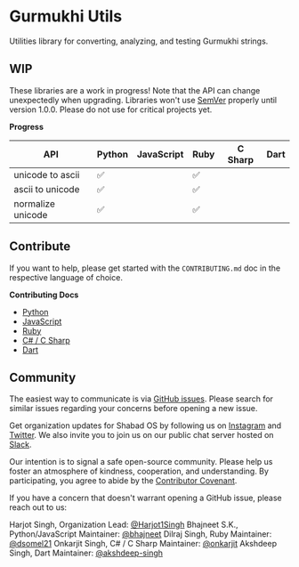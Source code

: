 # Gurmukhi Utils

Utilities library for converting, analyzing, and testing Gurmukhi strings.

## WIP

These libraries are a work in progress! Note that the API can change unexpectedly when upgrading. Libraries won't use [SemVer](https://semver.org/) properly until version 1.0.0. Please do not use for critical projects yet.

**Progress**

| API               | Python             | JavaScript | Ruby               | C Sharp | Dart |
| ----------------- | ------------------ | ---------- | ------------------ | ------- | ---- |
| unicode to ascii  | :white_check_mark: |            | :white_check_mark: |         |      |
| ascii to unicode  | :white_check_mark: |            | :white_check_mark: |         |      |
| normalize unicode | :white_check_mark: |            | :white_check_mark: |         |      |

## Contribute

If you want to help, please get started with the `CONTRIBUTING.md` doc in the respective language of choice.

**Contributing Docs**

- [Python](/python/CONTRIBUTING.md)
- [JavaScript](/javascript/CONTRIBUTING.md)
- [Ruby](/ruby/CONTRIBUTING.md)
- [C# / C Sharp](/csharp/CONTRIBUTING.md)
- [Dart](/dart/CONTRIBUTING.md)

## Community

The easiest way to communicate is via [GitHub issues](https://github.com/shabados/gurmukhi-utils/issues). Please search for similar issues regarding your concerns before opening a new issue.

Get organization updates for Shabad OS by following us on [Instagram](https://www.instagram.com/shabad_os/) and [Twitter](https://twitter.com/shabad_os/). We also invite you to join us on our public chat server hosted on [Slack](https://chat.shabados.com/).

Our intention is to signal a safe open-source community. Please help us foster an atmosphere of kindness, cooperation, and understanding. By participating, you agree to abide by the [Contributor Covenant](https://www.contributor-covenant.org/version/2/0/code_of_conduct/).

If you have a concern that doesn't warrant opening a GitHub issue, please reach out to us:

Harjot Singh, Organization Lead: [@Harjot1Singh](https://github.com/Harjot1Singh)
Bhajneet S.K., Python/JavaScript Maintainer: [@bhajneet](https://github.com/bhajneet/)
Dilraj Singh, Ruby Maintainer: [@dsomel21](https://github.com/dsomel21)
Onkarjit Singh, C# / C Sharp Maintainer: [@onkarjit](https://github.com/onkarjit)
Akshdeep Singh, Dart Maintainer: [@akshdeep-singh](https://github.com/akshdeep-singh)
